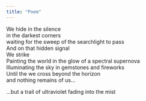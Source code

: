 ```yaml
---
title: "Poem"
---
```


We hide in the silence  
in the darkest corners  
waiting for the sweep of the searchlight to pass  
And on that hidden signal  
We strike  
Painting the world in the glow of a spectral supernova  
Illuminating the sky in gemstones and fireworks  
Until the we cross beyond the horizon  
and nothing remains of us...

...but a trail of <span class="violet">ultraviolet</span> fading into the mist
